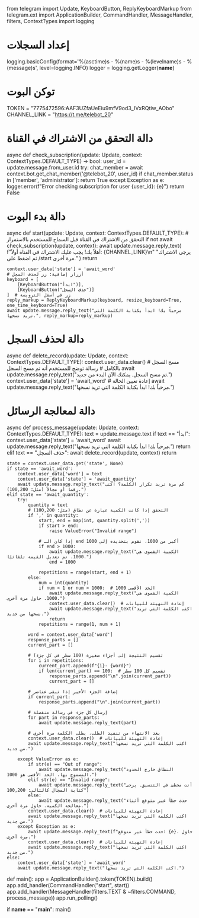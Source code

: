 from telegram import Update, KeyboardButton, ReplyKeyboardMarkup
from telegram.ext import ApplicationBuilder, CommandHandler, MessageHandler, filters, ContextTypes
import logging

# إعداد السجلات
logging.basicConfig(format='%(asctime)s - %(name)s - %(levelname)s - %(message)s',
                    level=logging.INFO)
logger = logging.getLogger(__name__)

# توكن البوت
TOKEN = "7775472596:AAF3UZfaUeEiu9mfV9od3_IVxRQtiw_AObo"
CHANNEL_LINK = "https://t.me/telebot_20"

# دالة التحقق من الاشتراك في القناة
async def check_subscription(update: Update, context: ContextTypes.DEFAULT_TYPE) -> bool:
    user_id = update.message.from_user.id
    try:
        chat_member = await context.bot.get_chat_member('@telebot_20', user_id)
        if chat_member.status in ['member', 'administrator']:
            return True
    except Exception as e:
        logger.error(f"Error checking subscription for user {user_id}: {e}")
    return False

# دالة بدء البوت
async def start(update: Update, context: ContextTypes.DEFAULT_TYPE):
    # التحقق من الاشتراك في القناة قبل السماح للمستخدم بالاستمرار
    if not await check_subscription(update, context):
        await update.message.reply_text(
            f"أهلاً بك! يجب عليك الاشتراك في القناة أولاً: {CHANNEL_LINK}\n"
            "يرجى الاشتراك ثم اضغط على /start مرة أخرى."
        )
        return
    
    context.user_data['state'] = 'await_word'
    # أزرار إضافية: زر لحذف السجل
    keyboard = [
        [KeyboardButton("ابدأ")],
        [KeyboardButton("حذف السجل")]
    ]  # زر في أسفل الترويسة
    reply_markup = ReplyKeyboardMarkup(keyboard, resize_keyboard=True, one_time_keyboard=True)
    await update.message.reply_text("مرحباً بك! ابدأ بكتابة الكلمة التي تريد نسخها.", reply_markup=reply_markup)

# دالة لحذف السجل
async def delete_record(update: Update, context: ContextTypes.DEFAULT_TYPE):
    context.user_data.clear()  # مسح السجل بالكامل
    # رسالة توضح للمستخدم أنه تم مسح السجل
    await update.message.reply_text("تم مسح السجل. يمكنك الآن البدء من جديد.")
    context.user_data['state'] = 'await_word'  # إعادة تعيين الحالة
    await update.message.reply_text("مرحباً بك! ابدأ بكتابة الكلمة التي تريد نسخها.")

# دالة لمعالجة الرسائل
async def process_message(update: Update, context: ContextTypes.DEFAULT_TYPE):
    text = update.message.text
    if text == "ابدأ":
        context.user_data['state'] = 'await_word'
        await update.message.reply_text("مرحباً بك! ابدأ بكتابة الكلمة التي تريد نسخها.")
        return
    elif text == "حذف السجل":
        await delete_record(update, context)
        return

    state = context.user_data.get('state', None)
    if state == 'await_word':
        context.user_data['word'] = text
        context.user_data['state'] = 'await_quantity'
        await update.message.reply_text("كم مرة تريد تكرار الكلمة؟ اكتب رقماً أو مجالاً (مثل: 100,200).")
    elif state == 'await_quantity':
        try:
            quantity = text
            # التحقق إذا كانت الكمية عبارة عن نطاق (مثل: 100,200)
            if ',' in quantity:
                start, end = map(int, quantity.split(','))
                if start > end:
                    raise ValueError("Invalid range")
                
                # إذا كان الـ end أكبر من 1000، نقوم بتحديده إلى 1000
                if end > 1000:
                    await update.message.reply_text("الكمية القصوى هي 1000. تم تعديل القيمة تلقائيًا.")
                    end = 1000
                
                repetitions = range(start, end + 1)
            else:
                num = int(quantity)
                if num < 1 or num > 1000:  # الحد الأقصى 1000
                    await update.message.reply_text("الكمية القصوى هي 1000. حاول مرة أخرى.")
                    context.user_data.clear()  # إعادة التهيئة للبيانات
                    await update.message.reply_text("اكتب الكلمة التي تريد نسخها من جديد.")
                    return
                repetitions = range(1, num + 1)

            word = context.user_data['word']
            response_parts = []
            current_part = []

            # تقسيم النتيجة إلى أجزاء صغيرة (100 سطر في كل جزء)
            for i in repetitions:
                current_part.append(f"{i}- {word}")
                if len(current_part) == 100:  # تقسيم كل 100 سطر
                    response_parts.append("\n".join(current_part))
                    current_part = []

            # إضافة الجزء الأخير إذا تبقى عناصر
            if current_part:
                response_parts.append("\n".join(current_part))

            # إرسال كل جزء في رسالة منفصلة
            for part in response_parts:
                await update.message.reply_text(part)

            # بعد الانتهاء من تنفيذ الطلب، يطلب الكلمة مرة أخرى
            context.user_data.clear()  # إعادة التهيئة للبيانات
            await update.message.reply_text("اكتب الكلمة التي تريد نسخها من جديد.")
            
        except ValueError as e:
            if str(e) == "Out of range":
                await update.message.reply_text("النطاق خارج الحدود المسموح بها. الحد الأقصى هو 1000.")
            elif str(e) == "Invalid range":
                await update.message.reply_text("أنت مخطئ في التنسيق. يرجى كتابة المجال كالتالي: 100,200")
            else:
                await update.message.reply_text("حدث خطأ غير متوقع أثناء معالجة الكمية. حاول مرة أخرى.")
            context.user_data.clear()  # إعادة التهيئة للبيانات
            await update.message.reply_text("اكتب الكلمة التي تريد نسخها من جديد.")
        except Exception as e:
            await update.message.reply_text(f"حدث خطأ غير متوقع: {e}. حاول مرة أخرى.")
            context.user_data.clear()  # إعادة التهيئة للبيانات
            await update.message.reply_text("اكتب الكلمة التي تريد نسخها من جديد.")
    else:
        context.user_data['state'] = 'await_word'
        await update.message.reply_text("اكتب الكلمة التي تريد نسخها.")

def main():
    app = ApplicationBuilder().token(TOKEN).build()
    app.add_handler(CommandHandler("start", start))
    app.add_handler(MessageHandler(filters.TEXT & ~filters.COMMAND, process_message))
    app.run_polling()

if __name__ == "__main__":
    main()
